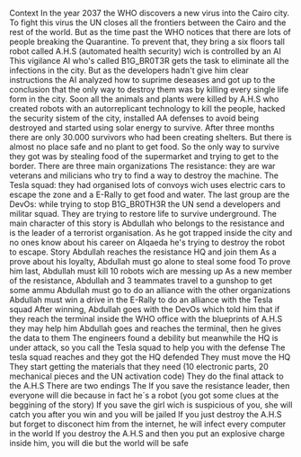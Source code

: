 Context
In the year 2037 the WHO discovers a new virus into the Cairo city.
To fight this virus the UN closes all the frontiers between the Cairo and the rest of the world.
But as the time past the WHO notices that there are lots of people breaking the Quarantine. To prevent that, they bring a six floors tall robot called A.H.S (automated health security) wich is controlled by an AI
This vigilance AI who's called B1G_BR0T3R gets the task to eliminate all the infections in the city. But as the developers hadn't give him clear instructions the AI analyzed how to suprime deseases and got up to the conclusion that the only way to destroy them was by killing every single life form in the city.
Soon all the animals and plants were killed by A.H.S who created robots with an autorreplicant technology to kill the people, hacked the security sistem of the city, installed AA defenses to avoid being destroyed and started using solar energy to survive.
After three months there are only 30.000 survivors who had been creating shelters. But there is almost no place safe and no plant to get food. So the only way to survive they got was by stealing food of the supermarket and trying to get to the border.
There are three main organizations
The resistance: they are war veterans and milicians who try to find a way to destroy the machine.
The Tesla squad: they had organised lots of convoys wich uses electric cars to escape the zone and a E-Rally to get food and water.
The last group are the DevOs: while trying to stop B1G_BR0TH3R the UN send a developers and militar squad. They are trying to restore life to survive underground.
The main character of this story is Abdullah who belongs to the resistance and is the leader of a terrorist organisation. As he got trapped inside the city and no ones know about his career on Alqaeda he's trying to destroy the robot to escape.
Story
Abdullah reaches the resistance HQ and join them
As a prove about his loyalty, Abdullah must go alone to steal some food
To prove him last, Abdullah must kill 10 robots wich are messing up
As a new member of the resistance, Abdullah and 3 teammates travel to a gunshop to get some ammu 
Abdullah must go to do an alliance with the other organizations
Abdullah must win a drive in the E-Rally to do an alliance with the Tesla squad
After winning, Abdullah goes with the DevOs which told him that if they reach the terminal inside the WHO office with the blueprints of A.H.S they may help him
Abdullah goes and reaches the terminal, then he gives the data to them
The engineers found a debility but meanwhile the HQ is under attack, so you call the Tesla squad to help you with the defense
The tesla squad reaches and they got the HQ defended
They must move the HQ
They start getting the materials that they need (10 electronic parts, 20 mechanical pieces and the UN activation code)
They do the final attack to the A.H.S
There are two endings
The
If you save the resistance leader, then everyone will die because in fact he´s a robot (you got some clues at the beggining of the story)
If you save the girl wich is suspicious of you, she will catch you after you win and you will be jailed
If you just destroy the A.H.S but forget to disconect him from the internet, he will infect every computer in the world
If you destroy the A.H.S and then you put an explosive charge inside him, you will die but the world will be safe
